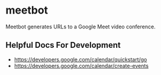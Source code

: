 # meetbot

Meetbot generates URLs to a Google Meet video conference.

## Helpful Docs For Development

- https://developers.google.com/calendar/quickstart/go
- https://developers.google.com/calendar/create-events
